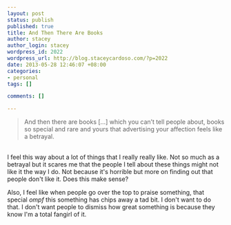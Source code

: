 ```yaml
--- 
layout: post
status: publish
published: true
title: And Then There Are Books
author: stacey
author_login: stacey
wordpress_id: 2022
wordpress_url: http://blog.staceycardoso.com/?p=2022
date: 2013-05-28 12:46:07 +08:00
categories: 
- personal
tags: []

comments: []

---
```

<blockquote>And then there are books […] which you can’t tell people about, books so special and rare and yours that advertising your affection feels like a betrayal.</blockquote><br/>
I feel this way about a lot of things that I really really like. Not so much as a betrayal but it scares me that the people I tell about these things might not like it the way I do. Not because it's horrible but more on finding out that people don't like it. Does this make sense?

Also, I feel like when people go over the top to praise something, that special <em>ompf</em> this something has chips away a tad bit. I don't want to do that. I don't want people to dismiss how great something is because they know I'm a total fangirl of it.
